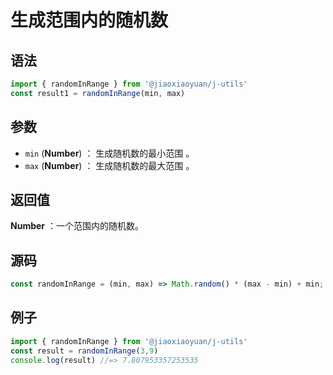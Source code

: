 
# 生成范围内的随机数

## 语法

```js
import { randomInRange } from '@jiaoxiaoyuan/j-utils'
const result1 = randomInRange(min, max)
```

## 参数

- `min` (**Number**) ： 生成随机数的最小范围 。
- `max` (**Number**) ： 生成随机数的最大范围 。

## 返回值

**Number** ：一个范围内的随机数。


## 源码

```js
const randomInRange = (min, max) => Math.random() * (max - min) + min;
```

## 例子

```js
import { randomInRange } from '@jiaoxiaoyuan/j-utils'
const result = randomInRange(3,9)
console.log(result) //=> 7.807953357253535
```
